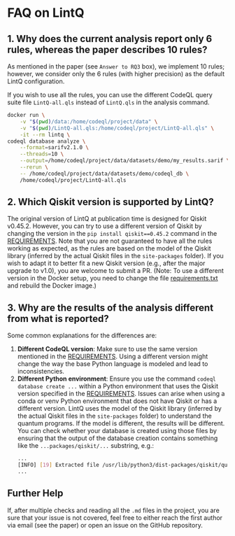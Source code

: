 # FAQ on LintQ


## 1. Why does the current analysis report only 6 rules, whereas the paper describes 10 rules?

As mentioned in the paper (see `Answer to RQ3` box), we implement 10 rules; however, we consider only the 6 rules (with higher precision) as the default LintQ configuration.

If you wish to use all the rules, you can use the different CodeQL query suite file `LintQ-all.qls` instead of `LintQ.qls` in the analysis command.

```bash
docker run \
    -v "$(pwd)/data:/home/codeql/project/data" \
    -v "$(pwd)/LintQ-all.qls:/home/codeql/project/LintQ-all.qls" \
    -it --rm lintq \
codeql database analyze \
    --format=sarifv2.1.0 \
    --threads=10 \
    --output=/home/codeql/project/data/datasets/demo/my_results.sarif \
    --rerun \
    -- /home/codeql/project/data/datasets/demo/codeql_db \
    /home/codeql/project/LintQ-all.qls
```

## 2. Which Qiskit version is supported by LintQ?

The original version of LintQ at publication time is designed for Qiskit v0.45.2. However, you can try to use a different version of Qiskit by changing the version in the `pip install qiskit==0.45.2` command in the [REQUIREMENTS](REQUIREMENTS.md). Note that you are not guaranteed to have all the rules working as expected, as the rules are based on the model of the Qiskit library (inferred by the actual Qiskit files in the `site-packages` folder). If you wish to adapt it to better fit a new Qiskit version (e.g., after the major upgrade to v1.0), you are welcome to submit a PR. (Note: To use a different version in the Docker setup, you need to change the file [requirements.txt](config/dockerimage_for_codeql/container/requirements.txt) and rebuild the Docker image.)


## 3. Why are the results of the analysis different from what is reported?

Some common explanations for the differences are:
1. **Different CodeQL version**: Make sure to use the same version mentioned in the [REQUIREMENTS](REQUIREMENTS.md). Using a different version might change the way the base Python language is modeled and lead to inconsistencies.
2. **Different Python environment**: Ensure you use the command `codeql database create ...` within a Python environment that uses the Qiskit version specified in the [REQUIREMENTS](REQUIREMENTS.md). Issues can arise when using a conda or venv Python environment that does not have Qiskit or has a different version. LintQ uses the model of the Qiskit library (inferred by the actual Qiskit files in the `site-packages` folder) to understand the quantum programs. If the model is different, the results will be different. You can check whether your database is created using those files by ensuring that the output of the database creation contains something like the `...packages/qiskit/...` substring, e.g.:
    ```bash
    ...
    [INFO] [19] Extracted file /usr/lib/python3/dist-packages/qiskit/quantum_info/synthesis/xx_decompose/weyl.py in 211ms
    ...
    ```

## Further Help

If, after multiple checks and reading all the `.md` files in the project, you are sure that your issue is not covered, feel free to either reach the first author via email (see the paper) or open an issue on the GitHub repository.
